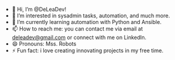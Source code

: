 - 👋 Hi, I’m @DeLeaDev!
- 👀 I’m interested in sysadmin tasks, automation, and much more.
- 🌱 I’m currently learning automation with Python and Ansible.
- 📫 How to reach me: you can contact me via email at deleadev@gmail.com or connect with me on LinkedIn.
- 😄 Pronouns: Mss. Robots
- ⚡ Fun fact: i love creating innovating projects in my free time.

<!---
DeLeaDev/DeLeaDev is a ✨ special ✨ repository because its `README.md` (this file) appears on your GitHub profile.
You can click the Preview link to take a look at your changes.
--->
